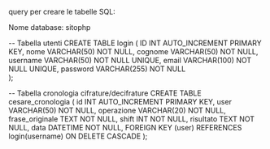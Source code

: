 query per creare le tabelle SQL:

Nome database: sitophp

-- Tabella utenti
CREATE TABLE login (
    ID INT AUTO_INCREMENT PRIMARY KEY,
    nome VARCHAR(50) NOT NULL, 
    cognome VARCHAR(50) NOT NULL,
    username VARCHAR(50) NOT NULL UNIQUE,
    email VARCHAR(100) NOT NULL UNIQUE,
    password VARCHAR(255) NOT NULL  
);

-- Tabella cronologia cifrature/decifrature
CREATE TABLE cesare_cronologia (
    id INT AUTO_INCREMENT PRIMARY KEY,
    user VARCHAR(50) NOT NULL,
    operazione VARCHAR(20) NOT NULL,
    frase_originale TEXT NOT NULL,
    shift INT NOT NULL,
    risultato TEXT NOT NULL,
    data DATETIME NOT NULL,
    FOREIGN KEY (user) REFERENCES login(username) ON DELETE CASCADE
);
